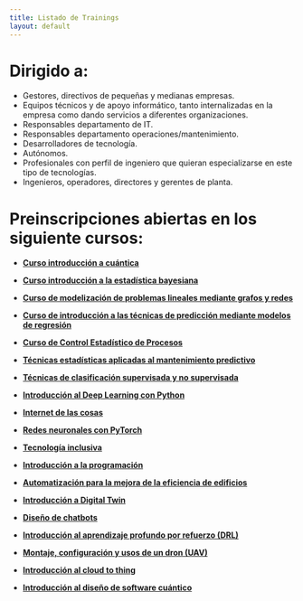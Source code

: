 ```yaml
---
title: Listado de Trainings
layout: default
---
```




# Dirigido a:
- Gestores, directivos de pequeñas y medianas empresas.
- Equipos técnicos y de apoyo informático, tanto internalizadas en la empresa como dando servicios a diferentes organizaciones. 
- Responsables departamento de IT. 
- Responsables departamento operaciones/mantenimiento. 
- Desarrolladores de tecnología.
- Autónomos.
- Profesionales con perfil de ingeniero que quieran especializarse en este tipo de tecnologías.
- Ingenieros, operadores, directores y gerentes de planta.


# Preinscripciones abiertas en los siguiente cursos:

- [**Curso introducción a cuántica**](https://dihuex.github.io/trainings/cursos/cuantica.html)

- [**Curso introducción a la estadística bayesiana**](https://dihuex.github.io/trainings/cursos/introEstadisticaBayesiana.html)

- [**Curso de modelización de problemas lineales mediante grafos y redes**](https://dihuex.github.io/trainings/cursos/modelizacionGrafosRedes.html)

- [**Curso de introducción a las técnicas de predicción mediante modelos de regresión**](https://dihuex.github.io/trainings/cursos/prediccionModelosRegresion.html)

- [**Curso de Control Estadístico de Procesos**](https://dihuex.github.io/trainings/cursos/controlEstadisticoProcesos.html)

- [**Técnicas estadísticas aplicadas al mantenimiento predictivo**](https://dihuex.github.io/trainings/cursos/tecnicasMantenimientoPredictivo.html)

- [**Técnicas de clasificación supervisada y no supervisada**](https://dihuex.github.io/trainings/cursos/clasificacionSupervisadaNoSupervisada.html)

- [**Introducción al Deep Learning con Python**](https://dihuex.github.io/trainings/cursos/deepLearningPython.html)

- [**Internet de las cosas**](https://dihuex.github.io/trainings/cursos/internetDeLasCosas.html)

- [**Redes neuronales con PyTorch**](https://dihuex.github.io/trainings/cursos/pyTorch.html)

- [**Tecnología inclusiva**](https://dihuex.github.io/trainings/cursos/tecnologiaInclusiva.html)

- [**Introducción a la programación**](https://dihuex.github.io/trainings/cursos/programacion.html)

- [**Automatización para la mejora de la eficiencia de edificios**](https://dihuex.github.io/trainings/cursos/mejoraEficienciaEdificios.html)

- [**Introducción a Digital Twin**](https://dihuex.github.io/trainings/cursos/digitalTwin.html)

- [**Diseño de chatbots**](https://dihuex.github.io/trainings/cursos/disenoChatbots.html)

- [**Introducción al aprendizaje profundo por refuerzo (DRL)**](https://dihuex.github.io/trainings/cursos/DRL.html)

- [**Montaje, configuración y usos de un dron (UAV)**](https://dihuex.github.io/trainings/cursos/UAVs.html)

- [**Introducción al cloud to thing**](https://dihuex.github.io/trainings/cursos/cloudToThing.html)

- [**Introducción al diseño de software cuántico**](https://dihuex.github.io/trainings/cursos/disenoSoftwareCuantica.html)



